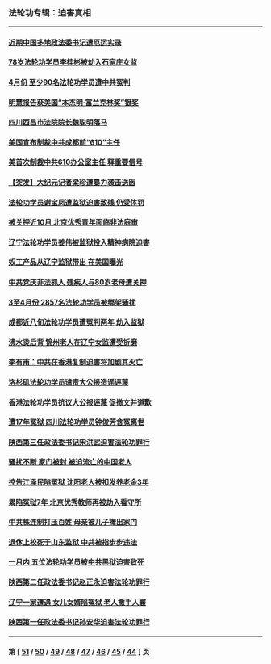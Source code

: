 ### 法轮功专辑：迫害真相
---
#### [近期中国多地政法委书记遭厄运实录](../../pages/nf4379/n12958032.md?05190430) 
#### [78岁法轮功学员李桂彬被劫入石家庄女监](../../pages/nf4379/n12956151.md?05190430) 
#### [4月份 至少90名法轮功学员遭中共冤判](../../pages/nf4379/n12955972.md?05190430) 
#### [明慧报告获美国“本杰明‧富兰克林奖”银奖](../../pages/nf4379/n12955404.md?05190430) 
#### [四川西昌市法院院长魏聪明落马](../../pages/nf4379/n12953598.md?05190430) 
#### [美国宣布制裁中共成都前“610”主任](../../pages/nf4379/n12943654.md?05190430) 
#### [美首次制裁中共610办公室主任 释重要信号](../../pages/nf4379/n12945359.md?05190430) 
#### [【突发】大纪元记者梁珍遭暴力袭击送医](../../pages/nf4379/n12938690.md?05190430) 
#### [法轮功学员谢宝凤遭监狱迫害致残 仍受体罚](../../pages/nf4379/n12931361.md?05190430) 
#### [被关押近10月 北京优秀青年面临非法庭审](../../pages/nf4379/n12930842.md?05190430) 
#### [辽宁法轮功学员姜伟被监狱投入精神病院迫害](../../pages/nf4379/n12930669.md?05190430) 
#### [奴工产品从辽宁监狱带出 在美国曝光](../../pages/nf4379/n12929527.md?05190430) 
#### [中共党庆非法抓人 残疾人与80岁老母遭关押](../../pages/nf4379/n12928957.md?05190430) 
#### [3至4月份 2857名法轮功学员被绑架骚扰](../../pages/nf4379/n12925967.md?05190430) 
#### [成都近八旬法轮功学员遭冤判两年 劫入监狱](../../pages/nf4379/n12924228.md?05190430) 
#### [沸水烫后背 锦州老人在辽宁女监遭受折磨](../../pages/nf4379/n12923633.md?05190430) 
#### [李有甫：中共在香港复制迫害将加剧其灭亡](../../pages/nf4379/n12924783.md?05190430) 
#### [洛杉矶法轮功学员谴责大公报造谣诬蔑](../../pages/nf4379/n12922231.md?05190430) 
#### [香港法轮功学员抗议大公报诬蔑 促撤文并道歉](../../pages/nf4379/n12921971.md?05190430) 
#### [遭17年冤狱 四川法轮功学员钟俊芳含冤离世](../../pages/nf4379/n12921162.md?05190430) 
#### [陕西第三任政法委书记宋洪武迫害法轮功罪行](../../pages/nf4379/n12918302.md?05190430) 
#### [骚扰不断 家门被封 被迫流亡的中国老人](../../pages/nf4379/n12917860.md?05190430) 
#### [控告江泽民陷冤狱 沈阳老人被扣发养老金3年](../../pages/nf4379/n12916576.md?05190430) 
#### [累陷冤狱7年 北京优秀教师再被劫入看守所](../../pages/nf4379/n12916149.md?05190430) 
#### [中共株连制打压百姓 母亲被儿子撵出家门](../../pages/nf4379/n12913564.md?05190430) 
#### [退休上校死于山东监狱 中共被指步步违法](../../pages/nf4379/n12914624.md?05190430) 
#### [一月内 五位法轮功学员被中共黑狱迫害致死](../../pages/nf4379/n12914535.md?05190430) 
#### [陕西第二任政法委书记赵正永迫害法轮功罪行](../../pages/nf4379/n12911564.md?05190430) 
#### [辽宁一家遭遇 女儿女婿陷冤狱 老人撒手人寰](../../pages/nf4379/n12911090.md?05190430) 
#### [陕西第一任政法委书记孙安华迫害法轮功罪行](../../pages/nf4379/n12906024.md?05190430) 

---
#### 第 [ [51](./51.md?05190430) / [50](./50.md?05190430) / [49](./49.md?05190430) / [48](./48.md?05190430) / [47](./47.md?05190430) / [46](./46.md?05190430) / [45](./45.md?05190430) / [44](./44.md?05190430) ] 页
